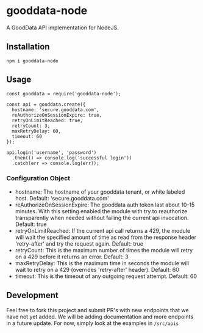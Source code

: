 # gooddata-node
A GoodData API implementation for NodeJS.

## Installation

    npm i gooddata-node

## Usage
```node
const gooddata = require('gooddata-node');

const api = gooddata.create({
  hostname: 'secure.gooddata.com',
  reAuthorizeOnSessionExpire: true,
  retryOnLimitReached: true,
  retryCount: 3,
  maxRetryDelay: 60,
  timeout: 60
});

api.login('username', 'password')
  .then(() => console.log('successful login'))
  .catch(err => console.log(err));
```

### Configuration Object

* hostname: The hostname of your gooddata tenant, or white labeled host. Default: 'secure.gooddata.com'
* reAuthorizeOnSessionExpire: The gooddata auth token last about 10-15 minutes. With this setting enabled the module with try to reauthorize transparently when needed without failing the current api invocation. Default: true
* retryOnLimitReached: If the current api call returns a 429, the module will wait the specified amount of time as read from the response header 'retry-after' and try the request again. Default: true
* retryCount: This is the maximum number of times the module will retry on a 429 before it returns an error. Default: 3
* maxRetryDelay: This is the maximum time in seconds the module will wait to retry on a 429 (overrides 'retry-after' header). Default: 60
* timeout: This is the timeout of any outgoing request attempt. Default: 60

## Development

Feel free to fork this project and submit PR's with new endpoints that we have not yet added. We will be adding documentation and more endpoints in a future update. For now, simply look at the examples in `/src/apis`

